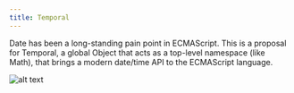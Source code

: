 ```yaml
---
title: Temporal
---
```


Date has been a long-standing pain point in ECMAScript. This is a proposal for Temporal, a global Object that acts as a top-level namespace (like Math), that brings a modern date/time API to the ECMAScript language.

![alt text](static/image.jpg)
